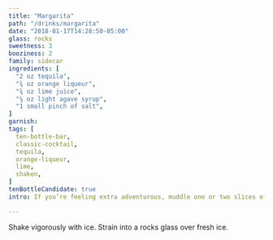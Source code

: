 ```yaml
---
title: "Margarita"
path: "/drinks/margarita"
date: "2018-01-17T14:28:50-05:00"
glass: rocks
sweetness: 3
booziness: 2
family: sidecar
ingredients: [
  "2 oz tequila",
  "¾ oz orange liqueur",
  "¾ oz lime juice",
  "¼ oz light agave syrup",
  "1 small pinch of salt",
]
garnish:
tags: [
  ten-bottle-bar,
  classic-cocktail,
  tequila,
  orange-liqueur,
  lime,
  shaken,
]
tenBottleCandidate: true
intro: If you’re feeling extra adventurous, muddle one or two slices of jalapeño in your shaker before adding the ingredients.

---
```


Shake vigorously with ice. Strain into a rocks glass over fresh ice.
